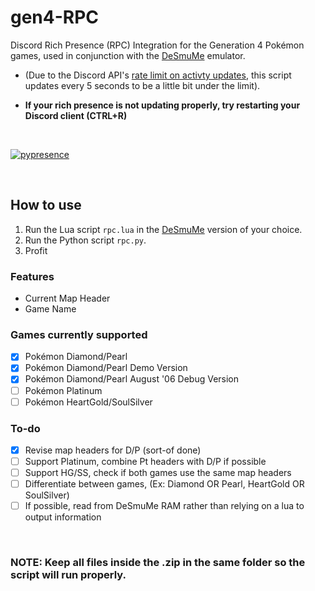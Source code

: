 # gen4-RPC
  Discord Rich Presence (RPC) Integration for the Generation 4 Pokémon games, used in conjunction with the [DeSmuMe](http://desmume.org/) emulator.

- (Due to the Discord API's [rate limit on activty updates](https://discordapp.com/developers/docs/game-sdk/activities), this script updates every 5 seconds to be a little bit under the limit). 

- **If your rich presence is not updating properly, try restarting your Discord client (CTRL+R)**
</br>

[![pypresence](https://img.shields.io/badge/using-pypresence-00bb88.svg?style=for-the-badge&logo=discord&logoWidth=20)](https://github.com/qwertyquerty/pypresence)

</br>

## How to use
1. Run the Lua script `rpc.lua` in the [DeSmuMe](http://desmume.org/) version of your choice.
2. Run the Python script `rpc.py`.
3. Profit

### Features
- Current Map Header
- Game Name

### Games currently supported
- [X] Pokémon Diamond/Pearl
- [X] Pokémon Diamond/Pearl Demo Version
- [X] Pokémon Diamond/Pearl August '06 Debug Version
- [ ] Pokémon Platinum
- [ ] Pokémon HeartGold/SoulSilver

### To-do
- [X] Revise map headers for D/P (sort-of done)
- [ ] Support Platinum, combine Pt headers with D/P if possible
- [ ] Support HG/SS, check if both games use the same map headers
- [ ] Differentiate between games, (Ex: Diamond OR Pearl, HeartGold OR SoulSilver)
- [ ] If possible, read from DeSmuMe RAM rather than relying on a lua to output information
</br>

### NOTE: Keep all files inside the .zip in the same folder so the script will run properly.
